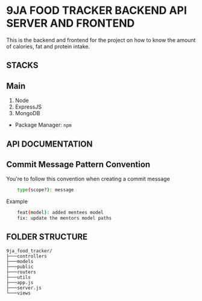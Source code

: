 # 9JA FOOD TRACKER BACKEND API SERVER AND FRONTEND

This is the backend and frontend for the project on how to know the amount of calories, fat and protein intake.

## STACKS

## Main

1. Node
2. ExpressJS
3. MongoDB

- Package Manager: `npm`

## API DOCUMENTATION

## Commit Message Pattern Convention

You're to follow this convention when creating a commit message

```bash
    type(scope?): message
```

Example

```bash
    feat(model): added mentees model
    fix: update the mentors model paths
```

## FOLDER STRUCTURE

```
9ja_food_tracker/
├───controllers
├───models
├───public
├───routers
├───utils
├───app.js
├───server.js
└───views

```

